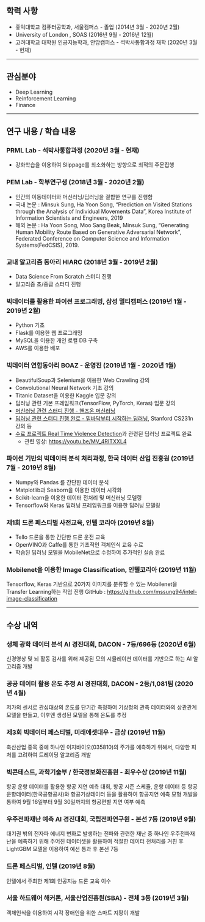 ## 학력 사항
- 홍익대학교 컴퓨터공학과, 서울캠퍼스 - 졸업 (2014년 3월 - 2020년 2월)
- University of London , SOAS (2016년 9월 - 2016년 12월)
- 고려대학교 대학원 인공지능학과, 안암캠퍼스 - 석박사통합과정 재학 (2020년 3월 - 현재)

---

## 관심분야
- Deep Learning
- Reinforcement Learning
- Finance

---

## 연구 내용 / 학습 내용
### PRML Lab - 석박사통합과정 (2020년 3월 - 현재)
- 강화학습을 이용하여 Slippage를 최소화하는 방향으로 최적의 주문집행

### PEM Lab - 학부연구생 (2018년 3월 - 2020년 2월)
- 인간의 이동데이터와 머신러닝/딥러닝을 결합한 연구를 진행함
- 국내 논문 : Minsuk Sung, Ha Yoon Song, “Prediction on Visited Stations through the Analysis of Individual Movements Data”, Korea Institute of Information Scientists and Engineers, 2019
- 해외 논문 : Ha Yoon Song, Moo Sang Beak, Minsuk Sung, “Generating Human Mobility Route Based on Generative Adversarial Network”, Federated Conference on Computer Science and Information Systems(FedCSIS),  2019.
### 교내 알고리즘 동아리 HIARC (2018년 3월 - 2019년 2월)
- Data Science From Scratch 스터디 진행
- 알고리즘 초/중급 스터디 진행
### 빅데이터를 활용한 파이썬 프로그래밍, 삼성 멀티캠퍼스 (2019년 1월 - 2019년 2월)
- Python 기초
- Flask를 이용한 웹 프로그래밍
- MySQL을 이용한 개인 로컬  DB 구축
- AWS를 이용한 배포
### 빅데이터 연합동아리 BOAZ - 운영진 (2019년 1월 - 2020년 1월)
- BeautifulSoup과 Selenium을 이용한 Web Crawling 강의
- Convolutional Neural Network 기초 강의
- Titanic Dataset을 이용한 Kaggle 입문 강의
- 딥러닝 관련 기본 프레임워크(TensorFlow, PyTorch, Keras) 입문 강의
- [머신러닝 관련 스터디 진행 - 핸즈온 머신러닝](https://github.com/mssung94/Hands-On-MachineLearning )
- [딥러닝 관련 스터디 진행 완료 - 밑바닥부터 시작하는 딥러닝](https://github.com/mssung94/deep-learning-from-scratch), Stanford CS231n 강의 등
- [수료 프로젝트 Real Time Violence Detection](https://github.com/mssung94/boaz-adv-project)과 관련된 딥러닝 프로젝트 완료
  - 관련 영상:  https://youtu.be/MV_4RITXXL4 
### 파이썬 기반의 빅데이터 분석 처리과정, 한국 데이터 산업 진흥원 (2019년 7월 - 2019년 8월)
- Numpy와 Pandas 를 간단한 데이터 분석
- Matplotlib과 Seaborn을 이용한 데이터 시각화
- Scikit-learn을 이용한 데이터 전처리 및 머신러닝 모델링 
- Tensorflow와 Keras 딥러닝 프레임워크를 이용한 딥러닝 모델링
### 제1회 드론 페스티벌 사전교육, 인텔 코리아 (2019년 8월)
- Tello 드론을 통한 간단한 드론 운전 교육
- OpenVINO과 Caffe를 통한 기초적인 객체인식 교육 수료
- 학습된 딥러닝 모델을 MobileNet으로 수정하여 추가적인 실습 완료 
### Mobilenet을 이용한 Image Classification, 인텔코리아 (2019년 11월)
Tensorflow, Keras 기반으로 20가지 이미지를 분류할 수 있는 Mobilenet을 Transfer Learning하는 작업 진행
GitHub : https://github.com/mssung94/intel-image-classification

---

## 수상 내역
### 생체 광학 데이터 분석 AI 경진대회, DACON - 7등/696등 (2020년 6월)
신경영상 및 뇌 활동 검사를 위해 제공된 모의 시뮬레이션 데이터를 기반으로 하는 AI 알고리즘 개발
### 공공 데이터 활용 온도 추정 AI 경진대회, DACON - 2등/1,081팀 (2020년 4월)
저가의 센서로 관심대상의 온도를 단기간 측정하여 기상청의 관측 데이터와의 상관관계 모델을 만들고, 이후엔 생성된 모델을 통해 온도를 추정
### 제3회 빅데이터 페스티벌, 미래에셋대우 - 금상 (2019년 11월)
축산산업 종목 중에 하나인 이지바이오(035810)의 주가를 예측하기 위해서, 다양한 피처를 고려하여 트레이딩 알고리즘 개발
### 빅콘테스트, 과학기술부 / 한국정보화진흥원 - 최우수상 (2019년 11월)
항공 운항 데이터를 활용한 항공 지연 예측 대회, 항공 시즌 스케쥴, 운항 데이터 등 항공운항데이터(한국공항공사)와 항공기상데이터 등을 활용하여 항공지연 예측 모형 개발을 통하여 9월 16일부터 9월 30일까지의 항공편별 지연 여부 예측
### 우주전파재난 예측 AI 경진대회, 국립전파연구원 - 본선 7등 (2019년 9월)
대기권 밖의 전자파 에너지 변화로 발생하는 전파와 관련한 재난 중 하나인  우주전파재난을 예측하기 위해 주어진 데이터셋을 활용하여 적절한 데이터 전처리를 거친 후 LightGBM 모델을 이용하여 예선 통과 후 본선 7등
### 드론 페스티벌, 인텔 (2019년 8월)
인텔에서 주최한 제1회 인공지능 드론 교육 이수
### 서울 하드웨어 해커톤, 서울산업진흥원(SBA) - 전체 3등 (2019년 3월)
객체인식을 이용하여  시각 장애인을 위한 스마트 지팡이 개발
